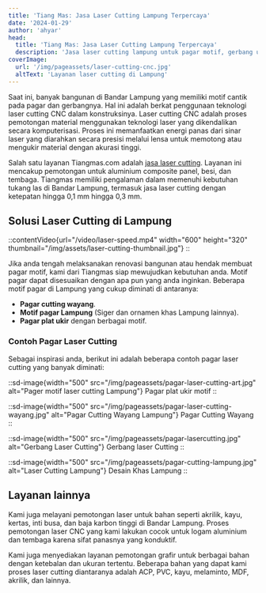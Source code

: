 ```yaml
---
title: 'Tiang Mas: Jasa Laser Cutting Lampung Terpercaya'
date: '2024-01-29'
author: 'ahyar'
head:
  title: 'Tiang Mas: Jasa Laser Cutting Lampung Terpercaya'
  description: 'Jasa laser cutting lampung untuk pagar motif, gerbang ukir, grafir baja, potong dan berbagai kebutuhan lainnya.  Hubungi Tiang Mas untuk mendapatkan penawaran terbaik layanan laser cutting di Bandar Lampung'
coverImage:
  url: '/img/pageassets/laser-cutting-cnc.jpg'
  altText: 'Layanan laser cutting di Lampung'
---
```

Saat ini, banyak bangunan di Bandar Lampung yang memiliki motif cantik pada pagar dan gerbangnya.  Hal ini adalah berkat penggunaan teknologi laser cutting CNC dalam konstruksinya. Laser cutting CNC adalah proses pemotongan material menggunakan teknologi laser yang dikendalikan secara komputerisasi. Proses ini memanfaatkan energi panas dari sinar laser yang diarahkan secara presisi melalui lensa untuk memotong atau mengukir material dengan akurasi tinggi.

Salah satu layanan Tiangmas.com adalah [jasa laser cutting](/layanan/laser-cutting). Layanan ini mencakup pemotongan untuk aluminium composite panel, besi, dan tembaga. Tiangmas memiliki pengalaman dalam memenuhi kebutuhan tukang las di Bandar Lampung, termasuk jasa laser cutting dengan ketepatan hingga 0,1 mm hingga 0,3 mm.

## Solusi Laser Cutting di Lampung

::contentVideo{url="/video/laser-speed.mp4" width="600" height="320" thumbnail="/img/assets/laser-cutting-thumbnail.jpg"}
::

Jika anda tengah melaksanakan renovasi bangunan atau hendak membuat pagar motif, kami dari Tiangmas siap mewujudkan kebutuhan anda.  Motif pagar dapat disesuaikan dengan apa pun yang anda inginkan.  Beberapa motif pagar di Lampung yang cukup diminati di antaranya:

- **Pagar cutting wayang**.
- **Motif pagar Lampung** (Siger dan ornamen khas Lampung lainnya).
- **Pagar plat ukir** dengan berbagai motif.

### Contoh Pagar Laser Cutting

Sebagai inspirasi anda, berikut ini adalah beberapa contoh pagar laser cutting yang banyak diminati:

::sd-image{width="500" src="/img/pageassets/pagar-laser-cutting-art.jpg" alt="Pager motif laser cutting Lampung"}
Pagar plat ukir motif
::

::sd-image{width="500" src="/img/pageassets/pagar-laser-cutting-wayang.jpg" alt="Pagar Cutting Wayang Lampung"}
Pagar Cutting Wayang
::

::sd-image{width="500" src="/img/pageassets/pagar-lasercutting.jpg" alt="Gerbang Laser Cutting"}
Gerbang laser Cutting
::

::sd-image{width="500" src="/img/pageassets/pagar-cutting-lampung.jpg" alt="Laser Cutting Lampung"}
Desain Khas Lampung
::
## Layanan lainnya

Kami juga melayani pemotongan laser untuk bahan seperti akrilik, kayu, kertas, inti busa, dan baja karbon tinggi di Bandar Lampung. Proses pemotongan laser CNC yang kami lakukan cocok untuk logam aluminium dan tembaga karena sifat panasnya yang konduktif.

Kami juga menyediakan layanan pemotongan grafir untuk berbagai bahan dengan ketebalan dan ukuran tertentu. Beberapa bahan yang dapat kami proses laser cutting diantaranya adalah ACP, PVC, kayu, melaminto, MDF, akrilik, dan lainnya.


